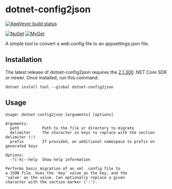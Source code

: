 dotnet-config2json
============

[![AppVeyor build status][appveyor-badge]](https://ci.appveyor.com/project/andrewlock/dotnet-config2json/branch/master)

[appveyor-badge]: https://img.shields.io/appveyor/ci/andrewlock/dotnet-config2json/master.svg?label=appveyor&style=flat-square

[![NuGet][main-nuget-badge]][main-nuget] [![MyGet][main-myget-badge]][main-myget]

[main-nuget]: https://www.nuget.org/packages/dotnet-config2json/
[main-nuget-badge]: https://img.shields.io/nuget/v/dotnet-config2json.svg?style=flat-square&label=nuget
[main-myget]: https://www.myget.org/feed/andrewlock-ci/package/nuget/dotnet-config2json
[main-myget-badge]: https://img.shields.io/www.myget/andrewlock-ci/vpre/dotnet-config2json.svg?style=flat-square&label=myget

A simple tool to convert a web.config file to an appsettings.json file.

## Installation

The latest release of dotnet-config2json requires the [2.1.300](https://www.microsoft.com/net/download/dotnet-core/sdk-2.1.300) .NET Core SDK or newer.
Once installed, run this command:

```
dotnet install tool --global dotnet-config2json
```

## Usage

```
Usage: dotnet config2json [arguments] [options]

Arguments:
  path          Path to the file or directory to migrate
  delimiter     The character in keys to replace with the section delimiter (:)
  prefix        If provided, an additional namespace to prefix on generated keys

Options:
  -?|-h|--help  Show help information

Performs basic migration of an xml .config file to
a JSON file. Uses the 'key' value as the key, and the
'value' as the value. Can optionally replace a given
character with the section marker (':').